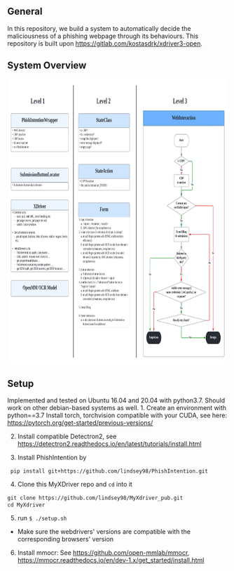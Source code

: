 **General**
-
In this repository, we build a system to automatically decide the maliciousness of a phishing webpage through its behaviours. 
This repository is built upon https://gitlab.com/kostasdrk/xdriver3-open.

**System Overview**
-
<img src='WebInteraction Diagram-2.png' style="width:3000px;height:650px"/>


**Setup**
-
Implemented and tested on Ubuntu 16.04 and 20.04 with python3.7. Should work on other debian-based systems as well.
1. 
Create an environment with python==3.7
Install torch, torchvision compatible with your CUDA, see here: https://pytorch.org/get-started/previous-versions/

2. Install compatible Detectron2, see https://detectron2.readthedocs.io/en/latest/tutorials/install.html 

3. Install PhishIntention by
```
 pip install git+https://github.com/lindsey98/PhishIntention.git
```

4. Clone this MyXDriver repo and `cd` into it
 ```
git clone https://github.com/lindsey98/MyXdriver_pub.git
cd MyXdriver
```

5. run `$ ./setup.sh`
* Make sure the webdrivers' versions are compatible with the corresponding browsers' version

6. Install mmocr: See https://github.com/open-mmlab/mmocr, https://mmocr.readthedocs.io/en/dev-1.x/get_started/install.html 
